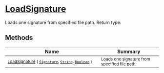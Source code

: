# [LoadSignature](./Svc2004Loader-100663944.md)

Loads one signature from specified file path.
Return type:
## Methods

| Name | Summary | 
| --- | --- | 
| <sub>[LoadSignature](./Svc2004Loader-100663944.md) ( [`Signature`](./../../Signature.md), [`String`](https://docs.microsoft.com/en-us/dotnet/api/System.String), [`Boolean`](https://docs.microsoft.com/en-us/dotnet/api/System.Boolean) )</sub><img width=200/>| <sub>Loads one signature from specified file path.</sub>| <br>


